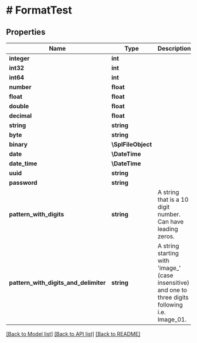 # # FormatTest

## Properties

Name | Type | Description | Notes
------------ | ------------- | ------------- | -------------
**integer** | **int** |  | [optional]
**int32** | **int** |  | [optional]
**int64** | **int** |  | [optional]
**number** | **float** |  |
**float** | **float** |  | [optional]
**double** | **float** |  | [optional]
**decimal** | **float** |  | [optional]
**string** | **string** |  | [optional]
**byte** | **string** |  |
**binary** | **\SplFileObject** |  | [optional]
**date** | **\DateTime** |  |
**date_time** | **\DateTime** |  | [optional]
**uuid** | **string** |  | [optional]
**password** | **string** |  |
**pattern_with_digits** | **string** | A string that is a 10 digit number. Can have leading zeros. | [optional]
**pattern_with_digits_and_delimiter** | **string** | A string starting with &#39;image_&#39; (case insensitive) and one to three digits following i.e. Image_01. | [optional]

[[Back to Model list]](../../README.md#models) [[Back to API list]](../../README.md#endpoints) [[Back to README]](../../README.md)
